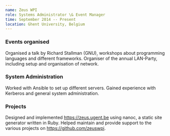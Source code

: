 ```yaml
---
name: Zeus WPI
role: Systems Administrator \& Event Manager
time: September 2014 -- Present
location: Ghent University, Belgium
---
```


### Events organised
Organised a talk by Richard Stallman (GNU), workshops about programming languages and different frameworks. Organiser of the annual LAN-Party, including setup and organisation of network.

### System Administration

Worked with Ansible to set up different servers. Gained experience with Kerberos and general system administration.

### Projects

Designed and implemented <https://zeus.ugent.be> using nanoc, a static site generator written in Ruby. Helped maintain and provide support to the various projects on <https://github.com/zeuswpi>.
